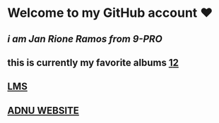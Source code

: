 # Welcome to **my GitHub account** ❤️
## *i am Jan Rione Ramos from 9-PRO*
## this is currently my favorite albums [1](https://open.spotify.com/album/3lS1y25WAhcqJDATJK70Mq)[2](https://open.spotify.com/album/7jaSNQUBJbvfbZHLNFrV7P)
## [LMS](https://jhsportal.adnu.edu.ph/)
## [ADNU WEBSITE](https://jhsos.adnu.edu.ph/)
